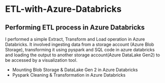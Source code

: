 # ETL-with-Azure-Databricks
## Performing ETL process in Azure Databricks
I performed a simple Extract, Transform and Load operation in Azure Databricks. It involved ingesting data from a storage account (Azure Blob Storage), transforming it using pyspark and SQL code in azure databricks and loading the output to another storage account(Azure DataLake Gen2) to be accessed by a visualization tool.

- Mounting Blob Storage & DataLake Gen 2 in Azure Databricks
- Pyspark Cleaning & Transformation in Azure Databricks
